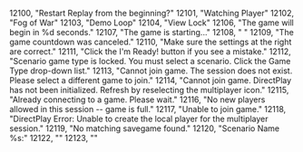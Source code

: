 ﻿12100, "Restart Replay from the beginning?"
12101, "Watching Player"
12102, "Fog of War"
12103, "Demo Loop"
12104, "View Lock"
12106, "The game will begin in %d seconds."
12107, "The game is starting..."
12108, "<Team> "
12109, "The game countdown was canceled."
12110, "Make sure the settings at the right are correct."
12111, "Click the I'm Ready! button if you see a mistake."
12112, "Scenario game type is locked. You must select a scenario. Click the Game Type drop-down list."
12113, "Cannot join game. The session does not exist. Please select a different game to join."
12114, "Cannot join game. DirectPlay has not been initialized. Refresh by reselecting the multiplayer icon."
12115, "Already connecting to a game. Please wait."
12116, "No new players allowed in this session -- game is full."
12117, "Unable to join game."
12118, "DirectPlay Error: Unable to create the local player for the multiplayer session."
12119, "No matching savegame found."
12120, "Scenario Name %s:"
12122, "<Enemy>"
12123, "<All>"
